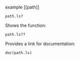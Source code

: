 example [[path]]

	path.ls?
Shows the function:

	path.ls??
Provides a link for documentation:

	
	doc(path.ls)